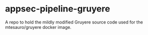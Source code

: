 # appsec-pipeline-gruyere
A repo to hold the mildly modified Gruyere source code used for the mtesauro/gruyere docker image.
